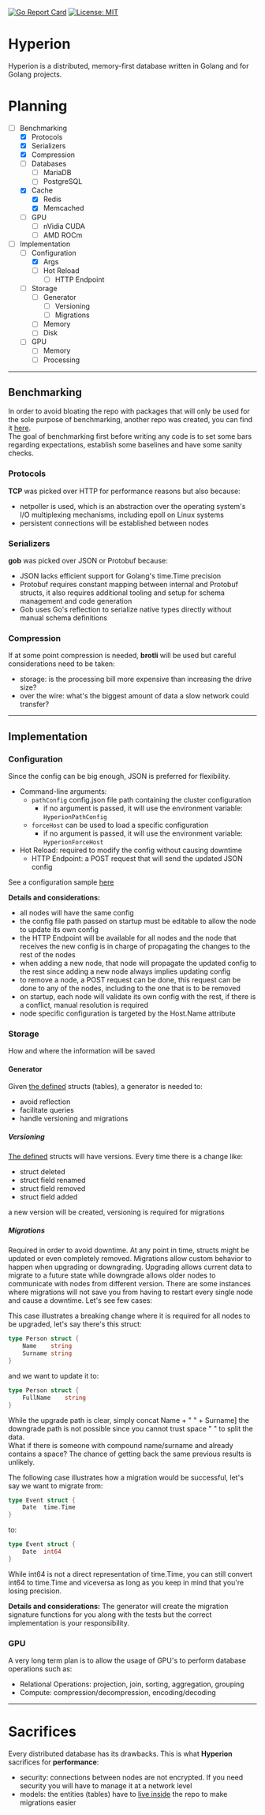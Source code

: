 [![Go Report Card](https://goreportcard.com/badge/github.com/rah-0/benchmarks)](https://goreportcard.com/report/github.com/rah-0/hyperion)
[![License: MIT](https://img.shields.io/badge/License-MIT-yellow.svg)](https://opensource.org/licenses/MIT)

# Hyperion
Hyperion is a distributed, memory-first database written in Golang and for Golang projects. 

# Planning
- [ ] Benchmarking
  - [x] Protocols
  - [x] Serializers
  - [x] Compression
  - [ ] Databases
    - [ ] MariaDB
    - [ ] PostgreSQL
  - [x] Cache
    - [x] Redis
    - [x] Memcached
  - [ ] GPU
    - [ ] nVidia CUDA
    - [ ] AMD ROCm 
- [ ] Implementation
  - [ ] Configuration
    - [x] Args
    - [ ] Hot Reload
      - [ ] HTTP Endpoint
  - [ ] Storage
    - [ ] Generator
      - [ ] Versioning
      - [ ] Migrations
    - [ ] Memory
    - [ ] Disk
  - [ ] GPU 
    - [ ] Memory
    - [ ] Processing

---

## Benchmarking
In order to avoid bloating the repo with packages that will only be used for the sole purpose of benchmarking, another repo was created, you can find it [here](https://github.com/rah-0/benchmarks).  
The goal of benchmarking first before writing any code is to set some bars regarding expectations, establish some baselines and have some sanity checks.

### Protocols
**TCP** was picked over HTTP for performance reasons but also because:   
- netpoller is used, which is an abstraction over the operating system's I/O multiplexing mechanisms, including epoll on Linux systems
- persistent connections will be established between nodes

### Serializers
**gob** was picked over JSON or Protobuf because:
- JSON lacks efficient support for Golang's time.Time precision
- Protobuf requires constant mapping between internal and Protobuf structs, it also requires additional tooling and setup for schema management and code generation
- Gob uses Go's reflection to serialize native types directly without manual schema definitions

### Compression
If at some point compression is needed, **brotli** will be used but careful considerations need to be taken:
- storage: is the processing bill more expensive than increasing the drive size?
- over the wire: what's the biggest amount of data a slow network could transfer?

---

## Implementation

### Configuration
Since the config can be big enough, JSON is preferred for flexibility.  

- Command-line arguments: 
  - `pathConfig` config.json file path containing the cluster configuration
    - if no argument is passed, it will use the environment variable: `HyperionPathConfig`
  - `forceHost` can be used to load a specific configuration
    - if no argument is passed, it will use the environment variable: `HyperionForceHost`
- Hot Reload: required to modify the config without causing downtime
  - HTTP Endpoint: a POST request that will send the updated JSON config

See a configuration sample [here](https://github.com/rah-0/hyperion/blob/master/config.json)

**Details and considerations:**
- all nodes will have the same config
- the config file path passed on startup must be editable to allow the node to update its own config
- the HTTP Endpoint will be available for all nodes and the node that receives the new config is in charge of propagating the changes to the rest of the nodes
- when adding a new node, that node will propagate the updated config to the rest since adding a new node always implies updating config
- to remove a node, a POST request can be done, this request can be done to any of the nodes, including to the one that is to be removed
- on startup, each node will validate its own config with the rest, if there is a conflict, manual resolution is required
- node specific configuration is targeted by the Host.Name attribute

### Storage
How and where the information will be saved

#### Generator
Given [the defined](https://github.com/rah-0/hyperion/blob/master/entities/entities.go) structs (tables), a generator is needed to:
- avoid reflection
- facilitate queries
- handle versioning and migrations

##### Versioning
[The defined](https://github.com/rah-0/hyperion/blob/master/entities/entities.go) structs will have versions. Every time there is a change like:
- struct deleted
- struct field renamed
- struct field removed
- struct field added

a new version will be created, versioning is required for migrations

##### Migrations

Required in order to avoid downtime. At any point in time, structs might be updated or even completely removed. Migrations allow custom behavior to happen when upgrading or downgrading.
Upgrading allows current data to migrate to a future state while downgrade allows older nodes to communicate with nodes from different version. There are some instances where migrations
will not save you from having to restart every single node and cause a downtime. Let's see few cases:

This case illustrates a breaking change where it is required for all nodes to be upgraded, let's say there's this struct:
```GO
type Person struct {
	Name    string
	Surname string
}
```
and we want to update it to:
```GO
type Person struct {
	FullName    string
}
```
While the upgrade path is clear, simply concat Name + " " + Surname] the downgrade path is not possible since you cannot trust space " " to split the data.  
What if there is someone with compound name/surname and already contains a space? The chance of getting back the same previous results is unlikely.

The following case illustrates how a migration would be successful, let's say we want to migrate from:
```GO
type Event struct {
    Date  time.Time
}
```
to:
```GO
type Event struct {
    Date  int64
}
```
While int64 is not a direct representation of time.Time, you can still convert int64 to time.Time and viceversa as long as you keep in mind that you're losing precision. 

**Details and considerations:**
The generator will create the migration signature functions for you along with the tests 
but the correct implementation is your responsibility.

### GPU
A very long term plan is to allow the usage of GPU's to perform database operations such as:
- Relational Operations: projection, join, sorting, aggregation, grouping
- Compute: compression/decompression, encoding/decoding

---

# Sacrifices

Every distributed database has its drawbacks. This is what **Hyperion** sacrifices for **performance**:
- security: connections between nodes are not encrypted. If you need security you will have to manage it at a network level
- models: the entities (tables) have to [live inside](https://github.com/rah-0/hyperion/blob/master/entities/entities.go) the repo to make migrations easier
